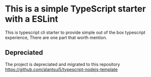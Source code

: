 # This is a simple TypeScript starter with a ESLint

This is typescript cli starter to provide simple out of the box typescript experience, There are one part that worth mention.

## Depreciated
The project is depreciated and migrated to this repository <br />
https://github.com/alantsui5/typescript-nodejs-template
